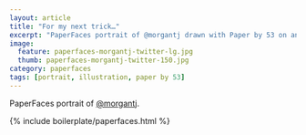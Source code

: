 ```yaml
---
layout: article
title: "For my next trick…"
excerpt: "PaperFaces portrait of @morgantj drawn with Paper by 53 on an iPad."
image: 
  feature: paperfaces-morgantj-twitter-lg.jpg
  thumb: paperfaces-morgantj-twitter-150.jpg
category: paperfaces
tags: [portrait, illustration, paper by 53]
---
```


PaperFaces portrait of [@morgantj](http://twitter.com/morgantj).

{% include boilerplate/paperfaces.html %}
